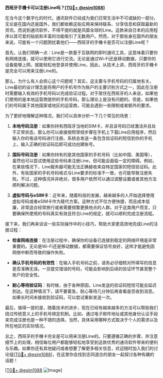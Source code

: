 **西班牙手機卡可以注册Line吗？[[TG💪+ @esim1088](https://t.me/s/esim1088)]**

在当今这个数字化的时代，通讯软件已经成为我们日常生活中不可或缺的一部分。无论是在国内还是国外，我们都依赖这些应用来保持联系、分享信息和获取最新的资讯。而说到通讯软件，不得不提的就是风靡全球的Line。这款来自日本的应用程序以其可爱的贴纸和丰富的功能吸引了无数用户。然而，对于那些身在国外的朋友来说，可能有一个问题困扰着他们——西班牙的手機卡是否可以注册Line呢？

首先，让我们明确一点：Line是一款基于互联网的即时通讯工具，这意味着只要你有网络连接，就可以使用它进行交流。无论是通过Wi-Fi还是移动数据，只要你的设备能够上网，就能轻松地登录并使用Line。因此，从技术上讲，西班牙的手機卡是完全可以用来注册Line的。

那么，为什么有人会担心这个问题呢？其实，这主要与手机号码的归属地有关。Line最初的设计理念是将用户的手机号作为账户的主要识别方式之一，因此在注册时需要输入有效的手机号码以完成验证过程。对于居住在西班牙的人来说，如果他们使用的是本地运营商提供的手机号码，那么理论上是没有问题的。但是，如果他们的号码属于其他国家或地区的运营商，可能会遇到一些限制或者额外的要求。

为了更好地理解这种情况，我们可以具体分析一下几个常见的场景：

1. **本地号码注册**：如果你持有西班牙当地的SIM卡，并且该号码已经激活并且处于正常状态，那么你可以直接按照常规步骤在手机上下载Line应用程序，然后输入你的电话号码进行注册。系统会发送一条包含验证码的短信到你的手机上，输入正确的验证码后即可成功创建账号。

2. **国际号码注册**：如果你持有的是其他国家的手机号码（比如中国、美国等），虽然也可以尝试使用这些号码来注册Line，但可能会面临一定的障碍。例如，在某些情况下，Line服务器可能无法正确接收来自特定国家的短信验证码。此外，有些国家的手机号码格式与Line要求的标准不一致，也可能导致注册失败。不过，这种情况并非绝对，很多用户依然可以通过调整设置或者其他方法顺利解决问题。

3. **虚拟号码与eSIM卡**：近年来，随着科技的发展，越来越多的人开始选择使用虚拟号码或者eSIM卡作为替代方案。这种方式不仅方便快捷，而且成本低廉，非常适合经常旅行或者需要频繁更换地点的人群。对于这类用户而言，只要确保所使用的号码真实有效且符合Line的规定，就可以顺利完成注册流程。

接下来，我们再来谈谈一些实际操作中的小技巧，帮助大家更高效地完成Line的注册过程：

- **检查网络连接**：在注册过程中，确保你的设备已连接到稳定的网络环境是非常重要的。无论是Wi-Fi还是移动数据，都需要保证信号良好，这样才能避免因网络中断而导致的操作失败。
  
- **确认手机号码的有效性**：在输入手机号码之前，请务必仔细核对所填写的信息是否准确无误。一旦提交错误的号码，可能会影响到后续的验证环节甚至整个账户的安全性。

- **耐心等待验证码**：有时候，由于各种原因，Line发送的验证码短信可能会延迟到达。在这种情况下，请不要着急，耐心等待几分钟后再查看是否收到消息。如果长时间未接收到验证码，可以尝试重新发送一次。

最后，值得一提的是，随着技术的进步，现在已经有越来越多的方法可以帮助我们绕过传统意义上的手机号绑定机制。比如，通过电子邮件地址或其他身份认证手段来完成注册也是一种不错的选择。当然，具体采用哪种方式取决于个人的需求以及所在地区的实际情况。

总之，西班牙的手機卡完全是可以用来注册Line的。只要遵循正确的步骤，并注意细节上的处理，相信每位用户都能够轻松地享受到这款优秀的通讯软件带来的便利与乐趣。如果你还有其他疑问或者想要了解更多相关信息，欢迎随时加入我们的讨论组[[TG💪+ @esim1088](https://t.me/s/esim1088)]，在这里你会找到志同道合的朋友一起探讨各种有趣的话题！

[[TG💪+ @esim1088](https://t.me/s/esim1088) ![Image](https://i.postimg.cc/4NQfJmqS/Snipaste-2025-05-13-00-14-12.png)]